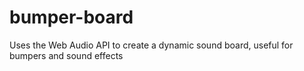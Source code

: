 bumper-board
============

Uses the Web Audio API to create a dynamic sound board, useful for bumpers and sound effects